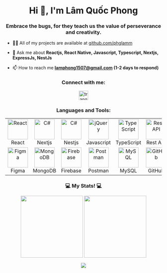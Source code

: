 <h1 align="center">Hi 👋, I'm Lâm Quốc Phong</h1>
<h3 align="center">Embrace the bugs, for they teach us the value of perseverance and creativity.</h3>

- 👨‍💻 All of my projects are available at [github.com/phglamm](https://github.com/phglamm)

- 💬 Ask me about **Reactjs, React Native, Javascript, Typescript, Nextjs, ExpressJs, NestJs**

- 📫 How to reach me **lamphong1507@gmail.com (1-2 days to respond)**

<h3 align="center">Connect with me:</h3>
<p align="center">
    <a href="https://www.facebook.com/phonglam1507" target="_blank">
        <img src="https://raw.githubusercontent.com/rahuldkjain/github-profile-readme-generator/master/src/images/icons/Social/facebook.svg" alt="tranquoccuong107" style="height: 30px; width: 30px;" />
    </a>
</p>


<div align="center">
  
  <h3>Languages and Tools:</h3>

  <table>
    <tr>
        <td align="center" width="96">
          <img src="https://techstack-generator.vercel.app/react-icon.svg" alt="React" width="65" height="65" />
          <br>React
      </td>
      <td align="center" width="96">
          <img src="https://www.svgrepo.com/show/368858/nextjs.svg" width="65" height="65" alt="C#" />
          <br>Nextjs      
        </td>
      <td align="center" width="96">
          <img src="https://static-00.iconduck.com/assets.00/nestjs-icon-2048x2040-3rrvcej8.png" width="65" height="65" alt="C#" />
          <br>Nestjs  
      </td>
              <td align="center" width="96">
          <img src="https://techstack-generator.vercel.app/js-icon.svg" width="65" height="65" alt="jQuery" />
          <br>Javascript
      </td>
        <td align="center" width="96">
          <img src="https://techstack-generator.vercel.app/ts-icon.svg" alt="TypeScript" width="65" height="65" />
          <br>TypeScript
      </td>
      <td align="center" width="96">
          <img src="https://techstack-generator.vercel.app/restapi-icon.svg" width="65" height="65" alt="Rest API" />
          <br>Rest API
      </td>
      <td align="center" width="96">
          <img src="https://techstack-generator.vercel.app/csharp-icon.svg" width="65" height="65" alt="C#" />
          <br>C#
      </td>
      <td align="center" width="96">
          <img src="https://skillicons.dev/icons?i=dotnet" width="65" height="65" alt=".NET" />
          <br>.NET
      </td>
    </tr>
    <tr>
    <td align="center" width="96">
          <img src="https://skillicons.dev/icons?i=figma" width="65" height="65" alt="Figma" />
          <br>Figma
      </td>
        <td align="center" width="96">
          <img src="https://i.giphy.com/media/v1.Y2lkPTc5MGI3NjExeXBtaDFudHZkcjVzYnNwbDdjaXMydGZvN3c2MWljODd2d2x6Yzh6eSZlcD12MV9pbnRlcm5hbF9naWZfYnlfaWQmY3Q9cw/tAjb5pyCEBhEb8jWxC/giphy.gif" width="65" height="65" alt="MongoDB" />
          <br>MongoDB
      </td>
      <td align="center" width="96">
          <img src="https://www.gstatic.com/devrel-devsite/prod/v1698cdd3153b47734bb6d9d8688c4490898207543be76b2c5805f109c27c7695/firebase/images/touchicon-180.png" width="65" height="65" alt="Firebase" />
          <br>Firebase
      </td>
      <td align="center" width="96">
          <img src="https://skillicons.dev/icons?i=postman" width="65" height="65" alt="Postman" />
          <br>Postman
      </td>
      <td align="center" width="96">
          <img src="https://techstack-generator.vercel.app/mysql-icon.svg" width="65" height="65" alt="MySQL" />
          <br>MySQL
      </td>
      <td align="center" width="96">
          <img src="https://techstack-generator.vercel.app/github-icon.svg" width="65" height="65" alt="GitHub" />
          <br>GitHub
      </td>
      <td align="center" width="96">
          <img src="https://techstack-generator.vercel.app/docker-icon.svg" width="65" height="65" alt="Docker" />
          <br>Docker
      </td>
      <td align="center" width="96">
          <img src="https://techstack-generator.vercel.app/aws-icon.svg" width="65" height="65" alt="C#" />
          <br>AWS  
      </td>
    </tr>
  </table>
</div>

<h3 align="center">💻 My Stats! 💻</h3>

<div align="center">
  <img height="200" src="https://github-readme-stats.vercel.app/api?username=phglamm&hide_border=true&theme=transparent&show_icons=true&include_all_commits=true&title_color=007ACC&icon_color=007ACC&text_color=007ACC" />

  <img height="200" src="https://github-readme-stats.vercel.app/api/top-langs?username=phglamm&hide_border=true&theme=transparent&layout=compact&langs_count=8&card_width=320&title_color=007ACC&text_color=007ACC" />
</div>

<p align="center">
  <img src="https://github-readme-streak-stats.herokuapp.com/?user=phglamm&theme=transparent&hide_border=true&ring=FF6B00&fire=FF6B00&currStreakLabel=FF6B00&currStreakNum=FF6B00&sideLabels=FF6B00&sideNums=FF6B00" />
</p>
